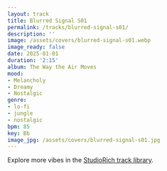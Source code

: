 ```yaml
---
layout: track
title: Blurred Signal S01
permalink: /tracks/blurred-signal-s01/
description: ''
image: /assets/covers/blurred-signal-s01.webp
image_ready: false
date: 2025-01-01
duration: '2:15'
album: The Way the Air Moves
mood:
- Melancholy
- Dreamy
- Nostalgic
genre:
- lo-fi
- jungle
- nostalgic
bpm: 85
key: Bb
image_jpg: /assets/covers/blurred-signal-s01.jpg
---
```


Explore more vibes in the [StudioRich track library](/tracks/).
